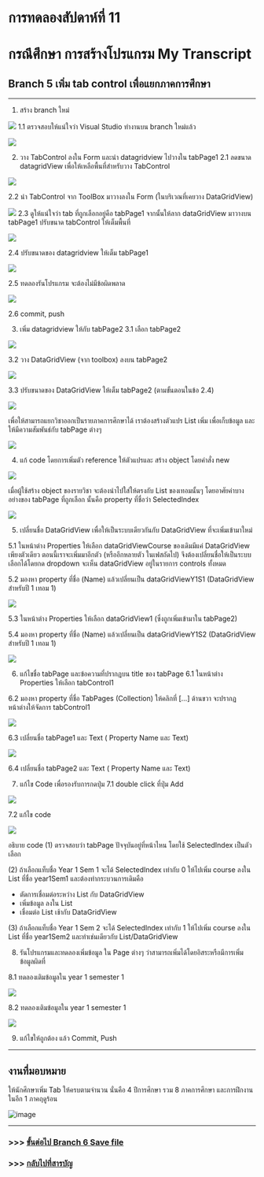 # การทดลองสัปดาห์ที่ 11 #

# กรณึศึกษา การสร้างโปรแกรม My Transcript #

## Branch 5 เพิ่ม tab control เพื่อแยกภาคการศึกษา ##

---

1. สร้าง branch ใหม่

<p> <img src = "./images/Fig_CaseStudy_29.png">
1.1 ตรวจสอบให้แน่ใจว่า Visual Studio ทำงานบน branch ใหม่แล้ว
<p> <img src = "./images/Fig_CaseStudy_29a.png">


2. วาง TabControl ลงใน Form และนำ datagridview ไปวางใน tabPage1
2.1 ลดขนาด datagridView เพื่อให้เหลือพื้นที่สำหรับวาง TabControl
<p> <img src = "./images/Fig_CaseStudy_30.png">

2.2 นำ TabControl จาก ToolBox มาวางลงใน Form (ในบริเวณที่เคยวาง DataGridView)
<p> <img src = "./images/Fig_CaseStudy_30a.png">
2.3 ดูให้แน่ใจว่า  tab ที่ถูกเลือกอยู่คือ tabPage1 จากนั้นให้ลาก dataGridView มาวางบน  tabPage1 ปรับขนาด tabControl ให้เต็มพื้นที่
<p> <img src = "./images/Fig_CaseStudy_30b.png">

2.4 ปรับขนาดของ datagridview  ให้เต็ม tabPage1
<p> <img src = "./images/Fig_CaseStudy_30c.png">


2.5 ทดลองรันโปรแกรม จะต้องไม่มีข้อผิดพลาด 
<p> <img src = "./images/Fig_CaseStudy_31.png">

2.6 commit, push


3. เพิ่ม datagridview ให้กับ tabPage2
3.1 เลือก tabPage2
<p> <img src = "./images/Fig_CaseStudy_32.png">

3.2 วาง DataGridView (จาก toolbox) ลงบน tabPage2
<p> <img src = "./images/Fig_CaseStudy_32a.png">

3.3 ปรับขนาดของ DataGridView ให้เต็ม tabPage2 (ตามขั้นตอนในข้อ 2.4)
<p> <img src = "./images/Fig_CaseStudy_32b.png">


เพื่อให้สามารถแยกวิชาออกเป็นรายภาคการศึกษาได้ เราต้องสร้างตัวแปร List เพิ่ม เพื่อเก็บข้อมูล และให้มีความสัมพันธ์กับ  tabPage ต่างๆ


<p> <img src = "./images/Fig_CaseStudy_33.png">

4. แก้ code โดยการเพิ่มตัว reference ให้ตัวแปรและ สร้าง object โดยคำสั่ง new

<p> <img src = "./images/Fig_CaseStudy_34.png">

เมื่อผู้ใช้สร้าง object ของรายวิชา จะต้องนำไปใส่ให้ตรงกับ List ของเทอมนั้นๆ โดยอาศัยค่าบางอย่างของ tabPage ที่ถูกเลือก นั้นคือ property ที่ชื่อว่า SelectedIndex

<p> <img src = "./images/Fig_CaseStudy_35.png">


5. เปลี่ยนชื่อ DataGridView เพื่อให้เป็นระบบเดียวกันกับ DataGridView ที่จะเพิ่มเข้ามาใหม่




5.1 ในหน้าต่าง Properties ให้เลือก dataGridViewCourse ของเดิมมีแค่ DataGridView เพียงตัวเดียว ตอนนี้เราจะเพิ่มมาอีกตัว (หรืออีกหลายตัว ในเฟสถัดไป) จึงต้องเปลี่ยนชื่อให้เป็นระบบ เลือกได้โดยกด dropdown จะเห็น dataGridView อยู่ในรายการ controls ทั้งหมด

5.2  มองหา property ที่ชื่อ (Name) แล้วเปลี่ยนเป็น dataGridViewY1S1 (DataGridView สำหรับปี 1 เทอม 1)
<p> <img src = "./images/Fig_CaseStudy_36.png">

5.3 ในหน้าต่าง Properties ให้เลือก dataGridView1 (ซึ่งถูกเพิ่มเข้ามาใน tabPage2)

5.4  มองหา property ที่ชื่อ (Name) แล้วเปลี่ยนเป็น dataGridViewY1S2 (DataGridView สำหรับปี 1 เทอม 1)
<p> <img src = "./images/Fig_CaseStudy_37.png">


6. แก้ไขชื่อ tabPage และข้อความที่ปรากฏบน title ของ tabPage 
6.1  ในหน้าต่าง Properties ให้เลือก  tabControl1

6.2 มองหา property ที่ชื่อ TabPages  (Collection) ให้คลิกที่ [...] ด้านขวา จะปรากฏหน้าต่างให้จัดการ  tabControl1
<p> <img src = "./images/Fig_CaseStudy_38.png">

6.3 เปลี่ยนชื่อ tabPage1 และ Text  ( Property Name และ Text) 

<p> <img src = "./images/Fig_CaseStudy_39.png">

6.4 เปลี่ยนชื่อ tabPage2 และ Text  ( Property Name และ Text)



7. แก้ไข Code เพื่อรองรับการกดปุ่ม
7.1 double click ที่ปุ่ม Add
<p> <img src = "./images/Fig_CaseStudy_40.png">

7.2 แก้ไข code
<p> <img src = "./images/Fig_CaseStudy_41.png">

อธิบาย code
(1)
ตรวจสอบว่า tabPage ปัจจุบันอยู่ที่หน้าไหน โดยใช้ SelectedIndex เป็นตัวเลือก


(2) ถ้าเลือกแท็บชื่อ Year 1 Sem 1  จะได้ SelectedIndex เท่ากับ 0 ให้ไปเพิ่ม course ลงใน List ที่ชื่อ year1Sem1 และต้องทำกระบวนการเดิมคือ 

- ตัดการเชื่อมต่อระหว่าง List กับ DataGridView
- เพิ่มข้อมูล ลงใน List
- เชื่อมต่อ List เช้ากับ DataGridView


(3) ถ้าเลือกแท็บชื่อ Year 1 Sem 2  จะได้ SelectedIndex เท่ากับ 1 ให้ไปเพิ่ม course ลงใน List ที่ชื่อ year1Sem2 และทำเช่นเดียวกับ List/DataGridView 




8. รันโปรแกรมและทดลองเพิ่มข้อมูล ใน Page ต่างๆ ว่าสามารถเพิ่มได้โดยอิสระหรือมีการเพิ่มข้อมูลผิดที่

8.1 ทดลองเติมข้อมูลใน year 1 semester 1
<p> <img src = "./images/Fig_CaseStudy_42.png">

8.2 ทดลองเติมข้อมูลใน year 1 semester 1
<p> <img src = "./images/Fig_CaseStudy_43.png">

9.  แก้ไขให้ถูกต้อง แล้ว  Commit, Push

--- 
## งานที่มอบหมาย

ให้นักศึกษาเพิ่ม Tab ให้ครบตามจำนวน นั่นคือ 4 ปีการศึกษา รวม 8 ภาคการศึกษา และการฝึกงานในอีก 1 ภาคฤดูร้อน
  
  ![image](https://user-images.githubusercontent.com/92082676/145672570-7fde5507-ae19-46cb-941f-586ab7fee577.png)

---

### >>> [ขั้นต่อไป Branch 6 Save file  ](./Week_11_CaseStudy_MyTranscript_Branch6.md) ###

### >>> [กลับไปที่สารบัญ](./Week_11_CaseStudy_MyTranscript_Inrto.md) ###





